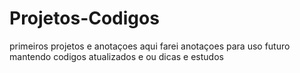 # Projetos-Codigos
primeiros projetos e anotaçoes
aqui  farei anotaçoes para uso futuro 
mantendo codigos atualizados e ou dicas
e estudos


